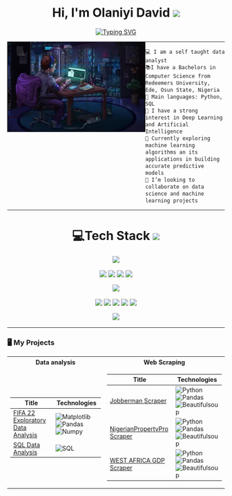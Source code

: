 <h1 align=center>
Hi, I'm Olaniyi David
<img src="https://user-images.githubusercontent.com/75603128/231256750-dbd6f6e5-c26a-448b-bca1-9fd556a918fd.gif" width="30">
</h1> 

<p align = "center">
<a href="https://git.io/typing-svg"><img src="https://readme-typing-svg.demolab.com?font=Fira+Code&size=20&pause=1000&color=239A8D&center=true&vCenter=true&width=435&lines=Data+analyst;ML+Enthusiast;Computer+science+student;Freelancer;Always+learning" alt="Typing SVG" /></a>
</p>

<img align="left" src="https://github.com/Olaniyidavid/Olaniyidavid/blob/main/GITHUB%20ANIME%202.JPG" alt="Unfortunately I didn't find the author of the pic, feel to open a pull request if found" width="320" />

<hr>

```
💻 I am a self taught data analyst
📚I have a Bachelors in Computer Science from Redeemers University, Ede, Osun State, Nigeria
🌟 Main languages: Python, SQL
📝 I have a strong interest in Deep Learning and Artificial Intelligence
🌱 Currently exploring machine learning algorithms an its applications in building accurate predictive models
👯 I’m looking to collaborate on data science and machine learning projects
```
<hr>

<div align = "center">
    <h1> 💻Tech Stack 
    <img src="https://media2.giphy.com/media/QssGEmpkyEOhBCb7e1/giphy.gif?cid=ecf05e47a0n3gi1bfqntqmob8g9aid1oyj2wr3ds3mg700bl&rid=giphy.gif" width = 30px></h1>
</div>

<p align ="center">
<img src="https://img.shields.io/badge/Python%20-%2314354C.svg?style=for-the-badge&logo=python&logoColor=white">
</P>

<p align = "center">
    <img src = "https://img.shields.io/badge/MySQL-00000F?style=for-the-badge&logo=mysql&logoColor=white">
    <img src = "https://img.shields.io/badge/GIT-E44C30?style=for-the-badge&logo=git&logoColor=white">
    <img src = "https://img.shields.io/badge/Beautiful%20Soup-4-yellow?style=for-the-badge&logo=python">
    <img src = "https://img.shields.io/badge/Jupyter%20-%23F37626.svg?logo=Jupyter&style=for-the-badge&logoColor=white">
</p>

<p align ="center">
       <img src = "https://img.shields.io/badge/scikit--learn-0.24.2-blue?style=for-the-badge&logo=scikit-learn">
</p>

<p align = "center">
    <img src = "https://img.shields.io/badge/Matplotlib-3.4.2-blue?style=for-the-badge&logo=matplotlib">
    <img src = "https://img.shields.io/badge/Numpy%20-%23013243.svg?style=for-the-badge&logo=numpy&logoColor=white">
    <img src = "https://img.shields.io/badge/Pandas-1.3.0-blue?style=for-the-badge&logo=pandas">
    <img src = "https://img.shields.io/badge/Microsoft_Excel-217346?style=for-the-badge&logo=microsoft-excel&logoColor=white">
    <img src = "https://img.shields.io/badge/Power%20BI-Blue?style=for-the-badge&logo=Power-BI">
</p>                 
<p align = "center">
<img src="https://github.com/Olaniyidavid/Olaniyidavid/blob/main/Aesthetic%20Anime%20City%20Sunset%20(1).gif">
</p>

<hr>

### 🖥️ My Projects
<table>
<tr><th>Data analysis </th><th>Web Scraping</th></tr>
<tr><td>

|Title | Technologies|
|--|--|
| [FIFA 22 Exploratory Data Analysis](https://github.com/Olaniyidavid/DATA-ANALYSIS/blob/master/FIFA%20PROJECT%20(1).ipynb) |   ![Matplotlib](https://img.shields.io/badge/Matplotlib-3.4.2-blue?style=for-the-badge&logo=matplotlib)![Pandas](https://img.shields.io/badge/Pandas-1.3.0-blue?style=for-the-badge&logo=pandas)![Numpy](https://img.shields.io/badge/Numpy%20-%23013243.svg?style=for-the-badge&logo=numpy&logoColor=white) |
| [SQL Data Analysis](https://github.com/Olaniyidavid/DATA-ANALYSIS/blob/master/DATA%20%20ANALYSIS%20SQL.ipynb) |   ![SQL](https://img.shields.io/badge/SQL%20-%23013243.svg?style=for-the-badge&logo=numpy&logoColor=white) |


</td><td>
    
|Title | Technologies|
|--|--|
| [Jobberman Scraper](https://github.com/Olaniyidavid/WEBSCRAPING-SCRIPTS/blob/main/Jobberman%20scrapper.ipynb) |  ![Python](https://img.shields.io/badge/Python%20-%2314354C.svg?style=for-the-badge&logo=python&logoColor=white) ![Pandas](https://img.shields.io/badge/Pandas-1.3.0-blue?style=for-the-badge&logo=pandas) ![Beautifulsoup](https://img.shields.io/badge/Beautiful%20Soup-4-yellow?style=for-the-badge&logo=python)|
| [NigerianPropertyPro Scraper](https://github.com/Olaniyidavid/WEBSCRAPING-SCRIPTS/blob/main/NIGERIAPROPERTY%20PRO%20SCRAPING.ipynb) |  ![Python](https://img.shields.io/badge/Python%20-%2314354C.svg?style=for-the-badge&logo=python&logoColor=white) ![Pandas](https://img.shields.io/badge/Pandas-1.3.0-blue?style=for-the-badge&logo=pandas) ![Beautifulsoup](https://img.shields.io/badge/Beautiful%20Soup-4-yellow?style=for-the-badge&logo=python)|
| [WEST AFRICA GDP Scraper](https://github.com/Olaniyidavid/WEBSCRAPING-SCRIPTS/blob/main/WEST%20AFRICA%20GDP%20SCRAPER.ipynb) |  ![Python](https://img.shields.io/badge/Python%20-%2314354C.svg?style=for-the-badge&logo=python&logoColor=white) ![Pandas](https://img.shields.io/badge/Pandas-1.3.0-blue?style=for-the-badge&logo=pandas) ![Beautifulsoup](https://img.shields.io/badge/Beautiful%20Soup-4-yellow?style=for-the-badge&logo=python)|
<!--
**Olaniyidavid/Olaniyidavid** is a ✨ _special_ ✨ repository because its `README.md` (this file) appears on your GitHub profile.

Here are some ideas to get you started:

- 🔭 I’m currently working on ...
- 🌱 I’m currently learning ...
- ...
- 🤔 I’m looking for help with ...
- 💬 Ask me about ...
- 📫 How to reach me: ...
- 😄 Pronouns: ...
- ⚡ Fun fact: ...
-->
